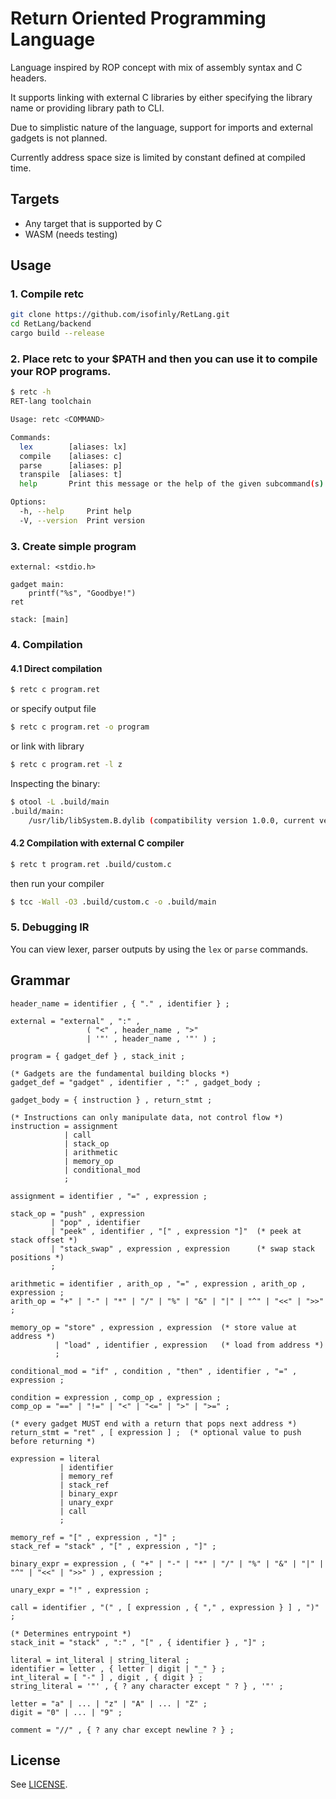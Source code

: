 # Return Oriented Programming Language

Language inspired by ROP concept with mix of assembly syntax and C headers.

It supports linking with external C libraries by either specifying the library name or providing library path to CLI.

Due to simplistic nature of the language, support for imports and external gadgets is not planned.

Currently address space size is limited by constant defined at compiled time.

## Targets

- Any target that is supported by C
- WASM (needs testing)

## Usage

### 1. Compile retc

```bash
git clone https://github.com/isofinly/RetLang.git
cd RetLang/backend
cargo build --release
```

### 2. Place retc to your $PATH and then you can use it to compile your ROP programs.

```bash
$ retc -h
RET-lang toolchain

Usage: retc <COMMAND>

Commands:
  lex        [aliases: lx]
  compile    [aliases: c]
  parse      [aliases: p]
  transpile  [aliases: t]
  help       Print this message or the help of the given subcommand(s)

Options:
  -h, --help     Print help
  -V, --version  Print version
```

### 3. Create simple program

```ret
external: <stdio.h>

gadget main:
    printf("%s", "Goodbye!")
ret

stack: [main]
```

### 4. Compilation

#### 4.1 Direct compilation

```bash
$ retc c program.ret
```

or specify output file

```bash
$ retc c program.ret -o program
```

or link with library

```bash
$ retc c program.ret -l z
```

Inspecting the binary:

```bash
$ otool -L .build/main
.build/main:
	/usr/lib/libSystem.B.dylib (compatibility version 1.0.0, current version 1351.0.0)

```

#### 4.2 Compilation with external C compiler

```bash
$ retc t program.ret .build/custom.c
```

then run your compiler

```bash
$ tcc -Wall -O3 .build/custom.c -o .build/main
```

### 5. Debugging IR

You can view lexer, parser outputs by using the `lex` or `parse` commands.

## Grammar

```ebnf
header_name = identifier , { "." , identifier } ;

external = "external" , ":" ,
                 ( "<" , header_name , ">"
                 | '"' , header_name , '"' ) ;

program = { gadget_def } , stack_init ;

(* Gadgets are the fundamental building blocks *)
gadget_def = "gadget" , identifier , ":" , gadget_body ;

gadget_body = { instruction } , return_stmt ;

(* Instructions can only manipulate data, not control flow *)
instruction = assignment
            | call
            | stack_op
            | arithmetic
            | memory_op
            | conditional_mod
            ;

assignment = identifier , "=" , expression ;

stack_op = "push" , expression
         | "pop" , identifier
         | "peek" , identifier , "[" , expression "]"  (* peek at stack offset *)
         | "stack_swap" , expression , expression      (* swap stack positions *)
         ;

arithmetic = identifier , arith_op , "=" , expression , arith_op , expression ;
arith_op = "+" | "-" | "*" | "/" | "%" | "&" | "|" | "^" | "<<" | ">>" ;

memory_op = "store" , expression , expression  (* store value at address *)
          | "load" , identifier , expression   (* load from address *)
          ;

conditional_mod = "if" , condition , "then" , identifier , "=" , expression ;

condition = expression , comp_op , expression ;
comp_op = "==" | "!=" | "<" | "<=" | ">" | ">=" ;

(* every gadget MUST end with a return that pops next address *)
return_stmt = "ret" , [ expression ] ;  (* optional value to push before returning *)

expression = literal
           | identifier
           | memory_ref
           | stack_ref
           | binary_expr
           | unary_expr
           | call
           ;

memory_ref = "[" , expression , "]" ;
stack_ref = "stack" , "[" , expression , "]" ;

binary_expr = expression , ( "+" | "-" | "*" | "/" | "%" | "&" | "|" | "^" | "<<" | ">>" ) , expression ;

unary_expr = "!" , expression ;

call = identifier , "(" , [ expression , { "," , expression } ] , ")" ;

(* Determines entrypoint *)
stack_init = "stack" , ":" , "[" , { identifier } , "]" ;

literal = int_literal | string_literal ;
identifier = letter , { letter | digit | "_" } ;
int_literal = [ "-" ] , digit , { digit } ;
string_literal = '"' , { ? any character except " ? } , '"' ;

letter = "a" | ... | "z" | "A" | ... | "Z" ;
digit = "0" | ... | "9" ;

comment = "//" , { ? any char except newline ? } ;
```

## License

See [LICENSE](LICENSE).
